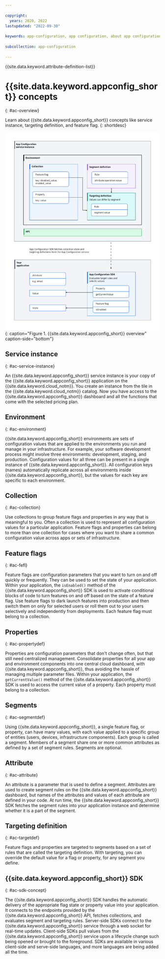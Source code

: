 ```yaml
---

copyright:
  years: 2020, 2022
lastupdated: "2022-09-30"

keywords: app-configuration, app configuration, about app configuration

subcollection: app-configuration

---
```


{{site.data.keyword.attribute-definition-list}}

# {{site.data.keyword.appconfig_short}} concepts
{: #ac-overview}

Learn about {{site.data.keyword.appconfig_short}} concepts like service instance, targeting definition, and feature flag.
{: shortdesc}

![{{site.data.keyword.appconfig_short}} Overview](images/ac-overview.png "{{site.data.keyword.appconfig_short}} Overview diagram"){: caption="Figure 1. {{site.data.keyword.appconfig_short}} overview" caption-side="bottom"}

## Service instance
{: #ac-service-instance}

An {{site.data.keyword.appconfig_short}} service instance is your copy of the {{site.data.keyword.appconfig_short}} application on the {{site.data.keyword.cloud_notm}}. You create an instance from the tile in the {{site.data.keyword.cloud_notm}} catalog. Now you have access to the {{site.data.keyword.appconfig_short}} dashboard and all the functions that come with the selected pricing plan.

## Environment
{: #ac-environment}

{{site.data.keyword.appconfig_short}} environments are sets of configuration values that are applied to the environments you run and manage in your infrastructure. For example, your software development process might involve three environments: development, staging, and production. Configuration values for all three can be present in a single instance of {{site.data.keyword.appconfig_short}}. All configuration keys (names) automatically replicate across all environments inside {{site.data.keyword.appconfig_short}}, but the values for each key are specific to each environment.

## Collection
{: #ac-collection}

Use collections to group feature flags and properties in any way that is meaningful to you. Often a collection is used to represent all configuration values for a particular application. Feature flags and properties can belong to more than one collection for cases where you want to share a common configuration value across apps or sets of infrastructure.

## Feature flags
{: #ac-fefl}

Feature flags are configuration parameters that you want to turn on and off quickly or frequently. They can be used to set the state of your application. Within your application, the `isEnabled()` method of the {{site.data.keyword.appconfig_short}} SDK is used to activate conditional blocks of code to turn features on and off based on the state of a feature flag. Use feature flags to dark launch features into production and then switch them on only for selected users or roll them out to your users selectively and independently from deployments. Each feature flag must belong to a collection.

## Properties
{: #ac-propertydef}

Properties are configuration parameters that don't change often, but that still need centralized management. Consolidate properties for all your app and environment components into one central cloud dashboard, with {{site.data.keyword.appconfig_short}}, thus avoiding the hassle of managing multiple parameter files. Within your application, the `getCurrentValue()` method of the {{site.data.keyword.appconfig_short}} SDK is used to access the current value of a property. Each property must belong to a collection.

## Segments
{: #ac-segmentdef}

Using {{site.data.keyword.appconfig_short}}, a single feature flag, or property, can have many values, with each value applied to a specific group of entities (users, devices, infrastructure components). Each group is called a segment. Members of a segment share one or more common attributes as defined by a set of segment rules. Segments are optional.

## Attribute
{: #ac-attribute}

An attribute is a parameter that is used to define a segment. Attributes are used to create segment rules on the {{site.data.keyword.appconfig_short}} dashboard, but names of the attributes and values of each attribute are defined in your code. At run time, the {{site.data.keyword.appconfig_short}} SDK fetches the segment rules into your application instance and determine whether it is a part of the segment.

## Targeting definition
{: #ac-targetdef}

Feature flags and properties are targeted to segments based on a set of rules that are called the targeting definition. With targeting, you can override the default value for a flag or property, for any segment you define. 

## {{site.data.keyword.appconfig_short}} SDK
{: #ac-sdk-concept}

The {{site.data.keyword.appconfig_short}} SDK handles the automatic delivery of the appropriate flag state or property value into your application. It connects to the endpoints provided by the {{site.data.keyword.appconfig_short}} API, fetches collections, and evaluates segment and targeting rules. Server-side SDKs connect to the {{site.data.keyword.appconfig_short}} service through a web socket for real-time updates. Client-side SDKs pull values from the {{site.data.keyword.appconfig_short}} service upon a lifecycle change such being opened or brought to the foreground. SDKs are available in various client-side and serve-side languages, and more languages are being added all the time.

